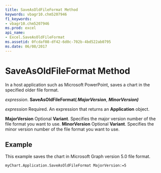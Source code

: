 ```yaml
---
title: SaveAsOldFileFormat Method
keywords: vbagr10.chm5207946
f1_keywords:
- vbagr10.chm5207946
ms.prod: excel
api_name:
- Excel.SaveAsOldFileFormat
ms.assetid: 0fcdaf08-df42-6d0c-702b-4bd522ab0795
ms.date: 06/08/2017
---
```



# SaveAsOldFileFormat Method

In a host application such as Microsoft PowerPoint, saves a chart in the specified older file format.

 _expression_. **SaveAsOldFileFormat( _MajorVersion_**,  **_MinorVersion)_**

 _expression_ Required. An expression that returns an **Application** object.

 **MajorVersion** Optional **Variant**. Specifies the major version number of the file format you want to use.
 **MinorVersion** Optional **Variant**. Specifies the minor version number of the file format you want to use.

## Example

This example saves the chart in Microsoft Graph version 5.0 file format.


```vb
myChart.Application.SaveAsOldFileFormat MajorVersion:=5
```



